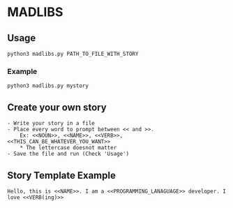 # MADLIBS

## Usage
```
python3 madlibs.py PATH_TO_FILE_WITH_STORY
```

### Example
```
python3 madlibs.py mystory
```

## Create your own story
```
- Write your story in a file
- Place every word to prompt between << and >>.
    Ex: <<NOUN>>, <<NAME>>, <<VERB>>, <<THIS_CAN_BE_WHATEVER_YOU_WANT>>
    * The lettercase doesnot matter
- Save the file and run (Check 'Usage')
```

## Story Template Example
```
Hello, this is <<NAME>>. I am a <<PROGRAMMING_LANAGUAGE>> developer. I love <<VERB(ing)>>
```

